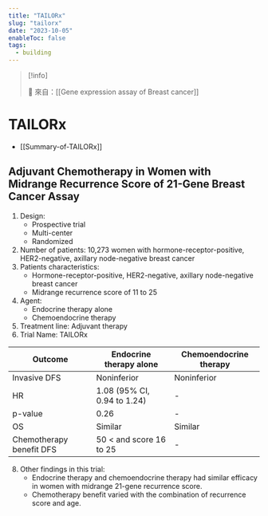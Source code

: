 ```yaml
---
title: "TAILORx"
slug: "tailorx"
date: "2023-10-05"
enableToc: false
tags:
  - building
---
```


> [!info]
>
> 🌱 來自：[[Gene expression assay of Breast cancer]]

# TAILORx

- [[Summary-of-TAILORx]]

## Adjuvant Chemotherapy in Women with Midrange Recurrence Score of 21-Gene Breast Cancer Assay

1. Design:
   - Prospective trial
   - Multi-center
   - Randomized
2. Number of patients: 10,273 women with hormone-receptor-positive, HER2-negative, axillary node-negative breast cancer
3. Patients characteristics:
   - Hormone-receptor-positive, HER2-negative, axillary node-negative breast cancer
   - Midrange recurrence score of 11 to 25
4. Agent:
   - Endocrine therapy alone
   - Chemoendocrine therapy
5. Treatment line: Adjuvant therapy
6. Trial Name: TAILORx

| Outcome                  | Endocrine therapy alone     | Chemoendocrine therapy |
| ------------------------ | --------------------------- | ---------------------- |
| Invasive DFS             | Noninferior                 | Noninferior            |
| HR                       | 1.08 (95% CI, 0.94 to 1.24) | -                      |
| p-value                  | 0.26                        | -                      |
| OS                       | Similar                     | Similar                |
| Chemotherapy benefit DFS | 50 < and score 16 to 25     | -                      |

8. Other findings in this trial:
   - Endocrine therapy and chemoendocrine therapy had similar efficacy in women with midrange 21-gene recurrence score.
   - Chemotherapy benefit varied with the combination of recurrence score and age.
